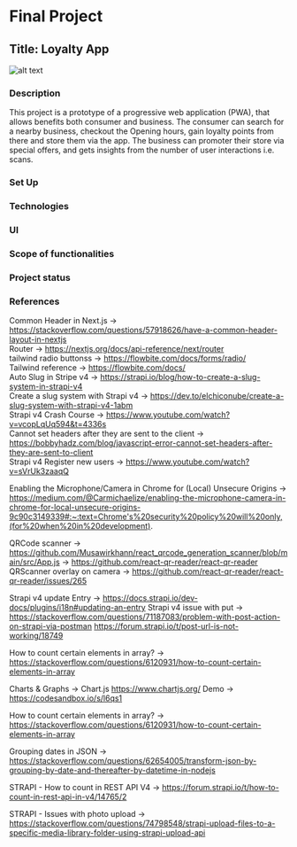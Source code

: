 # Final Project
## Title: Loyalty App

![alt text](https://github.com/jgrantprog1993/project_PWA_test1/blob/main/public/images/playstore.png)

### Description
This project is a prototype of a progressive web application (PWA), that allows benefits both consumer and business.
The consumer can search for a nearby business, checkout the Opening hours, gain loyalty points from there and store them via the app.
The business can promoter their store via special offers, and gets insights from the number of user interactions i.e. scans.
### Set Up

### Technologies

### UI

### Scope of functionalities 


### Project status 
### References
Common Header in Next.js -> https://stackoverflow.com/questions/57918626/have-a-common-header-layout-in-nextjs <br />
Router -> https://nextjs.org/docs/api-reference/next/router <br />
tailwind radio buttonss -> https://flowbite.com/docs/forms/radio/ <br />
Tailwind reference -> https://flowbite.com/docs/ <br />
Auto Slug in Stripe v4 -> https://strapi.io/blog/how-to-create-a-slug-system-in-strapi-v4 <br />
Create a slug system with Strapi v4 -> https://dev.to/elchiconube/create-a-slug-system-with-strapi-v4-1abm <br />
Strapi v4 Crash Course -> https://www.youtube.com/watch?v=vcopLqUq594&t=4336s <br />
Cannot set headers after they are sent to the client  -> https://bobbyhadz.com/blog/javascript-error-cannot-set-headers-after-they-are-sent-to-client<br />
Strapi v4 Register new users -> https://www.youtube.com/watch?v=sVrUk3zaaqQ


Enabling the Microphone/Camera in Chrome for (Local) Unsecure Origins -> https://medium.com/@Carmichaelize/enabling-the-microphone-camera-in-chrome-for-local-unsecure-origins-9c90c3149339#:~:text=Chrome's%20security%20policy%20will%20only,(for%20when%20in%20development).


QRCode scanner -> https://github.com/Musawirkhann/react_qrcode_generation_scanner/blob/main/src/App.js
-> https://github.com/react-qr-reader/react-qr-reader
QRScanner overlay on camera -> https://github.com/react-qr-reader/react-qr-reader/issues/265

Strapi v4 update Entry -> https://docs.strapi.io/dev-docs/plugins/i18n#updating-an-entry
Strapi v4 issue with put -> https://stackoverflow.com/questions/71187083/problem-with-post-action-on-strapi-via-postman
https://forum.strapi.io/t/post-url-is-not-working/18749

How to count certain elements in array? -> https://stackoverflow.com/questions/6120931/how-to-count-certain-elements-in-array

Charts & Graphs -> Chart.js https://www.chartjs.org/
Demo -> https://codesandbox.io/s/l6qs1

How to count certain elements in array? -> https://stackoverflow.com/questions/6120931/how-to-count-certain-elements-in-array

Grouping dates in JSON -> https://stackoverflow.com/questions/62654005/transform-json-by-grouping-by-date-and-thereafter-by-datetime-in-nodejs

STRAPI - How to count in REST API V4 -> https://forum.strapi.io/t/how-to-count-in-rest-api-in-v4/14765/2

STRAPI - Issues with photo upload -> https://stackoverflow.com/questions/74798548/strapi-upload-files-to-a-specific-media-library-folder-using-strapi-upload-api